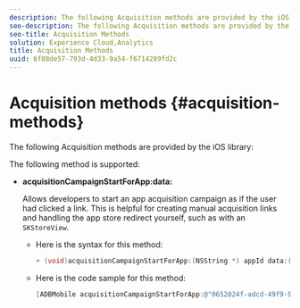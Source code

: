 ```yaml
---
description: The following Acquisition methods are provided by the iOS library 
seo-description: The following Acquisition methods are provided by the iOS library 
seo-title: Acquisition Methods
solution: Experience Cloud,Analytics
title: Acquisition Methods
uuid: 6f88de57-793d-4d33-9a54-f6714289fd2c
---
```


# Acquisition methods {#acquisition-methods}

The following Acquisition methods are provided by the iOS library:

The following method is supported:

* **acquisitionCampaignStartForApp:data:**

  Allows developers to start an app acquisition campaign as if the user had clicked a link. This is helpful for creating manual acquisition links and handling the app store redirect yourself, such as with an `SKStoreView`.

  * Here is the syntax for this method:

    ```objective-c
    + (void)acquisitionCampaignStartForApp:(NSString *) appId data:(NSDictionary *)data; 
    ```

  * Here is the code sample for this method:

    ```objective-c
    [ADBMobile acquisitionCampaignStartForApp:@"0652024f-adcd-49f9-9bd7-2552a4564d2f" data:@{@"custom.key":@"value"}]; 
    ```


